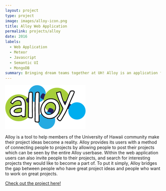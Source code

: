 ```yaml
---
layout: project
type: project
image: images/alloy-icon.png
title: Alloy Web Application
permalink: projects/alloy
date: 2016
labels:
  - Web Application
  - Meteor
  - Javascript
  - Semantic UI
  - MongoDB
summary: Bringing dream teams together at UH! Alloy is an application for matching the right people to the right projects.
---
```


<img class="ui medium right floated rounded image" src="../images/alloy-wordmark.png">

Alloy is a tool to help members of the University of Hawaii community make their project ideas become a reality. Alloy provides its users with a method of connecting people to projects by allowing people to post their projects which can be seen by the entire Alloy userbase. Within the web application users can also invite people to their projects, and search for interesting projects they would like to become a part of. To put it simply, Alloy bridges the gap between people who have great project ideas and people who want to work on great projects.



[Check out the project here!](https://alloyteams.github.io/)
